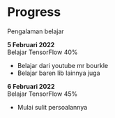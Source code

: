 # Progress
Pengalaman belajar

**5 Februari 2022**  
Belajar TensorFlow 40%
  * Belajar dari youtube mr bourkle
  * Belajar baren lib lainnya juga

**6 Februari 2022**  
Belajar TensorFlow 45%
  * Mulai sulit persoalannya 
